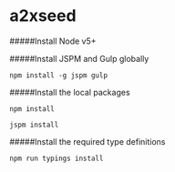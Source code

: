 # a2xseed

#####Install Node v5+

#####Install JSPM and Gulp globally

`npm install -g jspm gulp`

#####Install the local packages

`npm install`

`jspm install`

#####Install the required type definitions

`npm run typings install`
